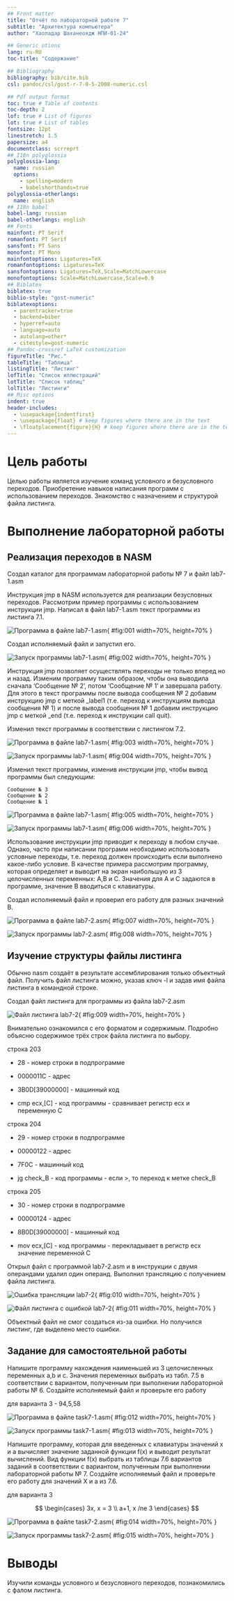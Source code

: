 ```yaml
---
## Front matter
title: "Отчёт по лабораторной работе 7"
subtitle: "Архитектура компьютера"
author: "Хаоладар Шаханеоядж НПИ-01-24"

## Generic otions
lang: ru-RU
toc-title: "Содержание"

## Bibliography
bibliography: bib/cite.bib
csl: pandoc/csl/gost-r-7-0-5-2008-numeric.csl

## Pdf output format
toc: true # Table of contents
toc-depth: 2
lof: true # List of figures
lot: true # List of tables
fontsize: 12pt
linestretch: 1.5
papersize: a4
documentclass: scrreprt
## I18n polyglossia
polyglossia-lang:
  name: russian
  options:
	- spelling=modern
	- babelshorthands=true
polyglossia-otherlangs:
  name: english
## I18n babel
babel-lang: russian
babel-otherlangs: english
## Fonts
mainfont: PT Serif
romanfont: PT Serif
sansfont: PT Sans
monofont: PT Mono
mainfontoptions: Ligatures=TeX
romanfontoptions: Ligatures=TeX
sansfontoptions: Ligatures=TeX,Scale=MatchLowercase
monofontoptions: Scale=MatchLowercase,Scale=0.9
## Biblatex
biblatex: true
biblio-style: "gost-numeric"
biblatexoptions:
  - parentracker=true
  - backend=biber
  - hyperref=auto
  - language=auto
  - autolang=other*
  - citestyle=gost-numeric
## Pandoc-crossref LaTeX customization
figureTitle: "Рис."
tableTitle: "Таблица"
listingTitle: "Листинг"
lofTitle: "Список иллюстраций"
lotTitle: "Список таблиц"
lolTitle: "Листинги"
## Misc options
indent: true
header-includes:
  - \usepackage{indentfirst}
  - \usepackage{float} # keep figures where there are in the text
  - \floatplacement{figure}{H} # keep figures where there are in the text
---
```


# Цель работы

Целью работы является изучение команд условного и безусловного переходов. Приобретение навыков написания программ с использованием переходов. Знакомство с назначением и структурой файла листинга.

# Выполнение лабораторной работы

## Реализация переходов в NASM

Создал каталог для программам лабораторной работы № 7 и файл lab7-1.asm

Инструкция jmp в NASM используется для реализации безусловных переходов. Рассмотрим пример программы с использованием инструкции jmp.
Написал в файл lab7-1.asm текст программы из листинга 7.1.

![Программа в файле lab7-1.asm](image/01.png){ #fig:001 width=70%, height=70% }

Создал исполняемый файл и запустил его.

![Запуск программы lab7-1.asm](image/02.png){ #fig:002 width=70%, height=70% }

Инструкция jmp позволяет осуществлять переходы не только вперед но и назад. 
Изменим программу таким образом, чтобы она выводила сначала ‘Сообщение № 2’, потом ‘Сообщение № 1’ и завершала работу. 
Для этого в текст программы после вывода сообщения № 2 добавим инструкцию jmp с меткой _label1 (т.е. переход к инструкциям вывода сообщения № 1) и после вывода сообщения № 1 добавим инструкцию jmp с меткой _end 
(т.е. переход к инструкции call quit). 

Изменил текст программы в соответствии с листингом 7.2.

![Программа в файле lab7-1.asm](image/03.png){ #fig:003 width=70%, height=70% }

![Запуск программы lab7-1.asm](image/04.png){ #fig:004 width=70%, height=70% }

Изменил текст программы, изменив инструкции jmp, чтобы вывод программы был следующим:
```
Сообщение № 3
Сообщение № 2
Сообщение № 1
```

![Программа в файле lab7-1.asm](image/05.png){ #fig:005 width=70%, height=70% }

![Запуск программы lab7-1.asm](image/06.png){ #fig:006 width=70%, height=70% }

Использование инструкции jmp приводит к переходу в любом случае. 
Однако, часто при написании программ необходимо использовать условные переходы, 
т.е. переход должен происходить если выполнено какое-либо условие. 
В качестве примера рассмотрим программу, которая определяет и выводит на экран наибольшую из 3 целочисленных переменных: A,B и C. 
Значения для A и C задаются в программе, значение B вводиться с клавиатуры. 

Создал исполняемый файл и проверил его работу для разных значений B.

![Программа в файле lab7-2.asm](image/07.png){ #fig:007 width=70%, height=70% }

![Запуск программы lab7-2.asm](image/08.png){ #fig:008 width=70%, height=70% }

## Изучение структуры файлы листинга

Обычно nasm создаёт в результате ассемблирования только объектный файл. 
Получить файл листинга можно, указав ключ -l и задав имя файла листинга в командной строке. 

Создал файл листинга для программы из файла lab7-2.asm

![Файл листинга lab7-2](image/09.png){ #fig:009 width=70%, height=70% }

Внимательно ознакомился с его форматом и содержимым. 
Подробно объясню содержимое трёх строк файла листинга по выбору.

строка 203

* 28 - номер строки в подпрограмме

* 0000011C - адрес

* 3B0D[39000000]  - машинный код

* cmp ecx,[C] - код программы - сравнивает регистр ecx и переменную С

строка 204

* 29 - номер строки в подпрограмме

* 00000122 - адрес

* 7F0C - машинный код

* jg check_B - код программы - если >, то переход к метке check_B

строка 205

* 30 - номер строки в подпрограмме

* 00000124 - адрес

* 8B0D[39000000] - машинный код

* mov ecx,[C] - код программы - перекладывает в регистр ecx значение переменной С

Открыл файл с программой lab7-2.asm и в инструкции с двумя операндами удалил один операнд. 
Выполнил трансляцию с получением файла листинга.

![Ошибка трансляции lab7-2](image/10.png){ #fig:010 width=70%, height=70% }

![Файл листинга с ошибкой lab7-2](image/11.png){ #fig:011 width=70%, height=70% }

Объектный файл не смог создаться из-за ошибки. Но получился листинг, где выделено место ошибки.

## Задание для самостоятельной работы

Напишите программу нахождения наименьшей из 3 целочисленных переменных a,b и c. 
Значения переменных выбрать из табл. 7.5 в соответствии с вариантом, полученным при выполнении лабораторной работы № 6.
Создайте исполняемый файл и проверьте его работу

для варианта 3 - 94,5,58 

![Программа в файле task7-1.asm](image/12.png){ #fig:012 width=70%, height=70% }

![Запуск программы task7-1.asm](image/13.png){ #fig:013 width=70%, height=70% }

Напишите программу, которая для введенных с клавиатуры значений x и a вычисляет значение заданной функции f(x) и выводит результат вычислений. 
Вид функции f(x) выбрать из таблицы 7.6 вариантов заданий в соответствии с вариантом, полученным при выполнении лабораторной работы № 7. 
Создайте исполняемый файл и проверьте его работу для значений X и a из 7.6.

для варианта 3

$$
 \begin{cases}
	3x, x = 3
	\\   
	a+1, x /ne 3
 \end{cases}
$$

![Программа в файле task7-2.asm](image/14.png){ #fig:014 width=70%, height=70% }

![Запуск программы task7-2.asm](image/15.png){ #fig:015 width=70%, height=70% }

# Выводы

Изучили команды условного и безусловного переходов, познакомились с фалом листинга.